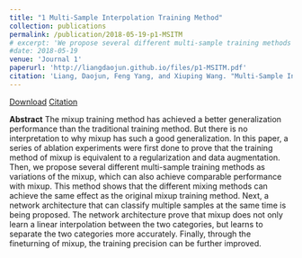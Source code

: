 ```yaml
---
title: "1 Multi-Sample Interpolation Training Method"
collection: publications
permalink: /publication/2018-05-19-p1-MSITM
# excerpt: 'We propose several different multi-sample training methods as variations of the mixup, which can also achieve comparable performance with mixup.'
#date: 2018-05-19
venue: 'Journal 1'
paperurl: 'http://liangdaojun.github.io/files/p1-MSITM.pdf'
citation: 'Liang, Daojun, Feng Yang, and Xiuping Wang. "Multi-Sample Interpolation Training Method." Proceedings of the 2018 International Conference on Machine Learning Technologies. 2018.'
---
```


[Download](http://liangdaojun.github.io/files/p1-MSITM.pdf)
[Citation](http://liangdaojun.github.io/files/c1-MSITM.bib)

**Abstract**
The mixup training method has achieved a better generalization performance than the traditional training method. But there is no interpretation to why mixup has such a good generalization. In this paper, a series of ablation experiments were first done to prove that the training method of mixup is equivalent to a regularization and data augmentation. Then, we propose several different multi-sample training methods as variations of the mixup, which can also achieve comparable performance with mixup. This method shows that the different mixing methods can achieve the same effect as the original mixup training method. Next, a network architecture that can classify multiple samples at the same time is being proposed. The network architecture prove that mixup does not only learn a linear interpolation between the two categories, but learns to separate the two categories more accurately. Finally, through the fineturning of mixup, the training precision can be further improved.